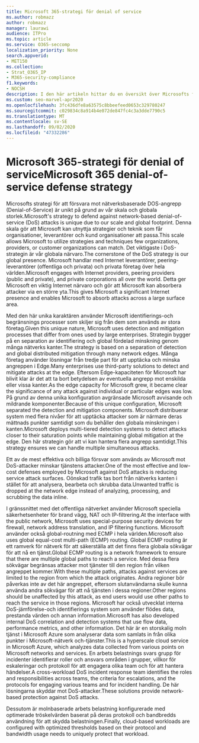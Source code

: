 ```yaml
---
title: Microsoft 365-strategi för denial of service
ms.author: robmazz
author: robmazz
manager: laurawi
audience: ITPro
ms.topic: article
ms.service: O365-seccomp
localization_priority: None
search.appverid:
- MET150
ms.collection:
- Strat_O365_IP
- M365-security-compliance
f1.keywords:
- NOCSH
description: I den här artikeln hittar du en översikt över Microsofts försvars strategi för DoS-attacker (Denial-of-Service).
ms.custom: seo-marvel-apr2020
ms.openlocfilehash: 3fc436dfe8a63575c8bbeefeed0653c329780247
ms.sourcegitcommit: c029834c8a914b4e072de847fc4c3a3dde7790c5
ms.translationtype: MT
ms.contentlocale: sv-SE
ms.lasthandoff: 09/02/2020
ms.locfileid: "47332286"
---
```

# <a name="microsoft-365-denial-of-service-defense-strategy"></a><span data-ttu-id="da6fa-103">Microsoft 365-strategi för denial of service</span><span class="sxs-lookup"><span data-stu-id="da6fa-103">Microsoft 365 denial-of-service defense strategy</span></span>

<span data-ttu-id="da6fa-104">Microsofts strategi för att försvara mot nätverksbaserade DOS-angrepp (Denial-of-Service) är unikt på grund av vår skala och globala storlek.</span><span class="sxs-lookup"><span data-stu-id="da6fa-104">Microsoft's strategy to defend against network-based denial-of-service (DoS) attacks is unique due to our scale and global footprint.</span></span> <span data-ttu-id="da6fa-105">Denna skala gör att Microsoft kan utnyttja strategier och teknik som får organisationer, leverantörer och kund organisationer att passa.</span><span class="sxs-lookup"><span data-stu-id="da6fa-105">This scale allows Microsoft to utilize strategies and techniques few organizations, providers, or customer organizations can match.</span></span> <span data-ttu-id="da6fa-106">Det viktigaste i DoS-strategin är vår globala närvaro.</span><span class="sxs-lookup"><span data-stu-id="da6fa-106">The cornerstone of the DoS strategy is our global presence.</span></span> <span data-ttu-id="da6fa-107">Microsoft handlar med Internet leverantörer, peering-leverantörer (offentliga och privata) och privata företag över hela världen.</span><span class="sxs-lookup"><span data-stu-id="da6fa-107">Microsoft engages with Internet providers, peering providers (public and private), and private corporations all over the world.</span></span> <span data-ttu-id="da6fa-108">Detta ger Microsoft en viktig Internet närvaro och gör att Microsoft kan absorbera attacker via en större yta.</span><span class="sxs-lookup"><span data-stu-id="da6fa-108">This gives Microsoft a significant Internet presence and enables Microsoft to absorb attacks across a large surface area.</span></span>

<span data-ttu-id="da6fa-109">Med den här unika karaktären använder Microsoft identifierings-och begränsnings processer som skiljer sig från dem som används av stora företag.</span><span class="sxs-lookup"><span data-stu-id="da6fa-109">Given this unique nature, Microsoft uses detection and mitigation processes that differ from ones used by large enterprises.</span></span> <span data-ttu-id="da6fa-110">Strategin bygger på en separation av identifiering och global fördelad minskning genom många nätverks kanter.</span><span class="sxs-lookup"><span data-stu-id="da6fa-110">The strategy is based on a separation of detection and global distributed mitigation through many network edges.</span></span> <span data-ttu-id="da6fa-111">Många företag använder lösningar från tredje part för att upptäcka och minska angreppen i Edge.</span><span class="sxs-lookup"><span data-stu-id="da6fa-111">Many enterprises use third-party solutions to detect and mitigate attacks at the edge.</span></span> <span data-ttu-id="da6fa-112">Eftersom Edge-kapaciteten för Microsoft har blivit klar är det att ta bort betydelsen av eventuella angrepp mot enskilda eller vissa kanter.</span><span class="sxs-lookup"><span data-stu-id="da6fa-112">As the edge capacity for Microsoft grew, it became clear the significance of any attack against individual or particular edges was low.</span></span> <span data-ttu-id="da6fa-113">På grund av denna unika konfiguration avgränsade Microsoft avvisande och mildrande komponenter.</span><span class="sxs-lookup"><span data-stu-id="da6fa-113">Because of this unique configuration, Microsoft separated the detection and mitigation components.</span></span> <span data-ttu-id="da6fa-114">Microsoft distribuerar system med flera nivåer för att upptäcka attacker som är närmare deras mättnads punkter samtidigt som du behåller den globala minskningen i kanten.</span><span class="sxs-lookup"><span data-stu-id="da6fa-114">Microsoft deploys multi-tiered detection systems to detect attacks closer to their saturation points while maintaining global mitigation at the edge.</span></span> <span data-ttu-id="da6fa-115">Den här strategin gör att vi kan hantera flera angrepp samtidigt.</span><span class="sxs-lookup"><span data-stu-id="da6fa-115">This strategy ensures we can handle multiple simultaneous attacks.</span></span>

<span data-ttu-id="da6fa-116">Ett av de mest effektiva och billiga försvar som används av Microsoft mot DoS-attacker minskar tjänstens attacker.</span><span class="sxs-lookup"><span data-stu-id="da6fa-116">One of the most effective and low-cost defenses employed by Microsoft against DoS attacks is reducing service attack surfaces.</span></span> <span data-ttu-id="da6fa-117">Oönskad trafik tas bort från nätverks kanten i stället för att analysera, bearbeta och skrubba data.</span><span class="sxs-lookup"><span data-stu-id="da6fa-117">Unwanted traffic is dropped at the network edge instead of analyzing, processing, and scrubbing the data inline.</span></span>

<span data-ttu-id="da6fa-118">I gränssnittet med det offentliga nätverket använder Microsoft speciella säkerhetsenheter för brand vägg, NAT och IP-filtrering.</span><span class="sxs-lookup"><span data-stu-id="da6fa-118">At the interface with the public network, Microsoft uses special-purpose security devices for firewall, network address translation, and IP filtering functions.</span></span> <span data-ttu-id="da6fa-119">Microsoft använder också global-routning med ECMP i hela världen.</span><span class="sxs-lookup"><span data-stu-id="da6fa-119">Microsoft also uses global equal-cost multi-path (ECMP) routing.</span></span> <span data-ttu-id="da6fa-120">Global ECMP routing är ett ramverk för nätverk för att säkerställa att det finns flera globala sökvägar för att nå en tjänst.</span><span class="sxs-lookup"><span data-stu-id="da6fa-120">Global ECMP routing is a network framework to ensure that there are multiple global paths to reach a service.</span></span> <span data-ttu-id="da6fa-121">Med dessa flera sökvägar begränsas attacker mot tjänster till den region från vilken angreppet kommer.</span><span class="sxs-lookup"><span data-stu-id="da6fa-121">With these multiple paths, attacks against services are limited to the region from which the attack originates.</span></span> <span data-ttu-id="da6fa-122">Andra regioner bör påverkas inte av det här angreppet, eftersom slutanvändarna skulle kunna använda andra sökvägar för att nå tjänsten i dessa regioner.</span><span class="sxs-lookup"><span data-stu-id="da6fa-122">Other regions should be unaffected by this attack, as end users would use other paths to reach the service in those regions.</span></span> <span data-ttu-id="da6fa-123">Microsoft har också utvecklat interna DoS-jämförelse-och identifierings system som använder flödes data, prestanda värden och annan information.</span><span class="sxs-lookup"><span data-stu-id="da6fa-123">Microsoft has also developed internal DoS correlation and detection systems that use flow data, performance metrics, and other information.</span></span> <span data-ttu-id="da6fa-124">Det här är en storskalig moln tjänst i Microsoft Azure som analyserar data som samlats in från olika punkter i Microsoft-nätverk och-tjänster.</span><span class="sxs-lookup"><span data-stu-id="da6fa-124">This is a hyperscale cloud service in Microsoft Azure, which analyzes data collected from various points on Microsoft networks and services.</span></span> <span data-ttu-id="da6fa-125">En arbets belastnings svars grupp för incidenter identifierar roller och ansvars områden i grupper, villkor för eskaleringar och protokoll för att engagera olika team och för att hantera händelser.</span><span class="sxs-lookup"><span data-stu-id="da6fa-125">A cross-workload DoS incident response team identifies the roles and responsibilities across teams, the criteria for escalations, and the protocols for engaging various teams and for incident handling.</span></span> <span data-ttu-id="da6fa-126">De här lösningarna skyddar mot DoS-attacker.</span><span class="sxs-lookup"><span data-stu-id="da6fa-126">These solutions provide network-based protection against DoS attacks.</span></span>

<span data-ttu-id="da6fa-127">Dessutom är molnbaserade arbets belastning konfigurerade med optimerade tröskelvärden baserat på deras protokoll och bandbredds användning för att skydda belastningen.</span><span class="sxs-lookup"><span data-stu-id="da6fa-127">Finally, cloud-based workloads are configured with optimized thresholds based on their protocol and bandwidth usage needs to uniquely protect that workload.</span></span>
